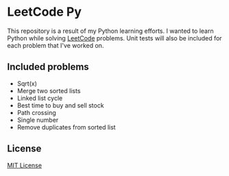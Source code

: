 # LeetCode Py

This repository is a result of my Python learning efforts. I wanted to learn Python while
solving [LeetCode](https://leetcode.com/) problems.
Unit tests will also be included for each problem that I've worked on.

## Included problems

- Sqrt(x)
- Merge two sorted lists
- Linked list cycle
- Best time to buy and sell stock
- Path crossing
- Single number
- Remove duplicates from sorted list

## License

[MIT License](https://github.com/iozsaygi/leetcode-py/blob/main/LICENSE)